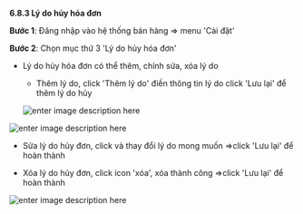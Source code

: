 
**6.8.3 Lý do hủy hóa đơn**

**Bước 1**: Đăng nhập vào hệ thống bán hàng => menu 'Cài đặt'

**Bước 2**: Chọn mục thứ 3 'Lý do hủy hóa đơn'

+ Lý do hủy hóa đơn có thể thêm, chỉnh sửa, xóa lý do 

  -  Thêm lý do, click 'Thêm lý do' điền thông tin lý do click 'Lưu lại' để thêm lý do hủy 
  
  ![enter image description here](https://static8.muarecdn.com/original/muare/images/2021/09/22/6086596_screenshot-42.png)
  
![enter image description here](https://static8.muarecdn.com/original/muare/images/2021/09/22/6086606_screenshot-43.png)

   - Sửa lý do hủy đơn, click và thay đổi lý do mong muốn =>click 'Lưu lại' để hoàn thành 
  
   - Xóa lý do hủy đơn, click icon 'xóa', xóa thành công =>click 'Lưu lại' để hoàn thành 

![enter image description here](https://static8.muarecdn.com/original/muare/images/2021/09/22/6086607_screenshot-44.png)